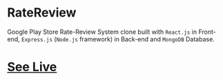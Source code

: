 # RateReview

Google Play Store Rate-Review System clone built with `React.js` in Front-end, `Express.js` (`Node.js` framework) in Back-end and `MongoDB` Database.

# [See Live](https://rate-review.herokuapp.com/)
